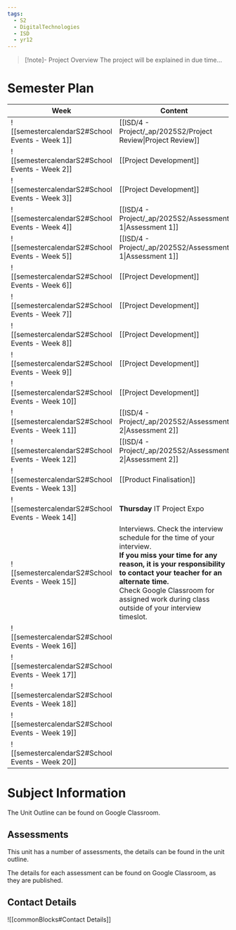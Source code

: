 ```yaml
---
tags:
  - S2
  - DigitalTechnologies
  - ISD
  - yr12
---
```

> [!note]- Project Overview
> The project will be explained in due time...


# Semester Plan


| Week                                            | Content                                                                                                                                                                                                                                                                                     | Submissions                    |
| ----------------------------------------------- | ------------------------------------------------------------------------------------------------------------------------------------------------------------------------------------------------------------------------------------------------------------------------------------------- | ------------------------------ |
| ![[semestercalendarS2#School Events - Week 1]]  | [[ISD/4 - Project/_ap/2025S2/Project Review\|Project Review]]                                                                                                                                                                                                                               |                                |
| ![[semestercalendarS2#School Events - Week 2]]  | [[Project Development]]                                                                                                                                                                                                                                                                     |                                |
| ![[semestercalendarS2#School Events - Week 3]]  | [[Project Development]]                                                                                                                                                                                                                                                                     |                                |
| ![[semestercalendarS2#School Events - Week 4]]  | [[ISD/4 - Project/_ap/2025S2/Assessment 1\|Assessment 1]]                                                                                                                                                                                                                                   |                                |
| ![[semestercalendarS2#School Events - Week 5]]  | [[ISD/4 - Project/_ap/2025S2/Assessment 1\|Assessment 1]]                                                                                                                                                                                                                                   | **Wednesday** Assessment 1 Due |
| ![[semestercalendarS2#School Events - Week 6]]  | [[Project Development]]                                                                                                                                                                                                                                                                     |                                |
| ![[semestercalendarS2#School Events - Week 7]]  | [[Project Development]]                                                                                                                                                                                                                                                                     |                                |
| ![[semestercalendarS2#School Events - Week 8]]  | [[Project Development]]                                                                                                                                                                                                                                                                     |                                |
| ![[semestercalendarS2#School Events - Week 9]]  | [[Project Development]]                                                                                                                                                                                                                                                                     |                                |
| ![[semestercalendarS2#School Events - Week 10]] | [[Project Development]]<br>                                                                                                                                                                                                                                                                 |                                |
| ![[semestercalendarS2#School Events - Week 11]] | [[ISD/4 - Project/_ap/2025S2/Assessment 2\|Assessment 2]]                                                                                                                                                                                                                                   |                                |
| ![[semestercalendarS2#School Events - Week 12]] | [[ISD/4 - Project/_ap/2025S2/Assessment 2\|Assessment 2]]                                                                                                                                                                                                                                   | **Friday** Assessment 2 Due    |
| ![[semestercalendarS2#School Events - Week 13]] | [[Product Finalisation]]                                                                                                                                                                                                                                                                    |                                |
| ![[semestercalendarS2#School Events - Week 14]] | **Thursday** IT Project Expo                                                                                                                                                                                                                                                                |                                |
| ![[semestercalendarS2#School Events - Week 15]] | Interviews. Check the interview schedule for the time of your interview.<br>**If you miss your time for any reason, it is your responsibility to contact your teacher for an alternate time.**<br>Check Google Classroom for assigned work during class outside of your interview timeslot. | **All Week** Interviews        |
| ![[semestercalendarS2#School Events - Week 16]] |                                                                                                                                                                                                                                                                                             |                                |
| ![[semestercalendarS2#School Events - Week 17]] |                                                                                                                                                                                                                                                                                             |                                |
| ![[semestercalendarS2#School Events - Week 18]] |                                                                                                                                                                                                                                                                                             |                                |
| ![[semestercalendarS2#School Events - Week 19]] |                                                                                                                                                                                                                                                                                             |                                |
| ![[semestercalendarS2#School Events - Week 20]] |                                                                                                                                                                                                                                                                                             |                                |

# Subject Information

The Unit Outline can be found on Google Classroom.

## Assessments

This unit has a number of assessments, the details can be found in the unit outline.

The details for each assessment can be found on Google Classroom, as they are published.

## Contact Details

![[commonBlocks#Contact Details]]
